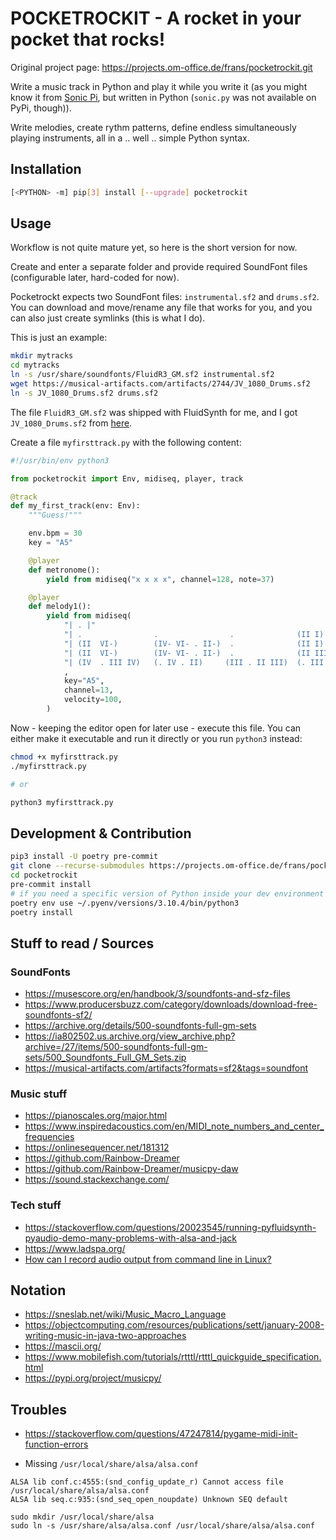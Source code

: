 # POCKETROCKIT - A rocket in your pocket that rocks!

Original project page: https://projects.om-office.de/frans/pocketrockit.git

Write a music track in Python and play it while you write it (as you might know it from
[Sonic Pi](https://sonic-pi.net/), but written in Python (`sonic.py` was not available on PyPi, though)).

Write melodies, create rythm patterns, define endless simultaneously playing instruments, all in
a .. well .. simple Python syntax.


## Installation

```sh
[<PYTHON> -m] pip[3] install [--upgrade] pocketrockit
```

## Usage

Workflow is not quite mature yet, so here is the short version for now.

Create and enter a separate folder and provide required SoundFont files (configurable later,
hard-coded for now).

Pocketrockt expects two SoundFont files: `instrumental.sf2` and `drums.sf2`. You can download and
move/rename any file that works for you, and you can also just create symlinks (this is what I do).

This is just an example:

```sh
mkdir mytracks
cd mytracks
ln -s /usr/share/soundfonts/FluidR3_GM.sf2 instrumental.sf2
wget https://musical-artifacts.com/artifacts/2744/JV_1080_Drums.sf2
ln -s JV_1080_Drums.sf2 drums.sf2
```
The file `FluidR3_GM.sf2` was shipped with FluidSynth for me, and I got `JV_1080_Drums.sf2` from
[here](https://musical-artifacts.com/artifacts/2744).


Create a file `myfirsttrack.py` with the following content:

```python
#!/usr/bin/env python3

from pocketrockit import Env, midiseq, player, track

@track
def my_first_track(env: Env):
    """Guess!"""

    env.bpm = 30
    key = "A5"

    @player
    def metronome():
        yield from midiseq("x x x x", channel=128, note=37)

    @player
    def melody1():
        yield from midiseq(
            "| . |"
            "| .                .                .              (II I)      "
            "| (II  VI-)        (IV- VI- . II-)  .              (II I)      "
            "| (II  VI-)        (IV- VI- . II-)  .              (II III)    "
            "| (IV  . III IV)   (. IV . II)     (III . II III)  (. III . I) "
            ,
            key="A5",
            channel=13,
            velocity=100,
        )
```

Now - keeping the editor open for later use - execute this file. You can either make it executable
and run it directly or you run `python3` instead:

```sh
chmod +x myfirsttrack.py
./myfirsttrack.py

# or

python3 myfirsttrack.py
```


## Development & Contribution

```sh
pip3 install -U poetry pre-commit
git clone --recurse-submodules https://projects.om-office.de/frans/pocketrockit.git
cd pocketrockit
pre-commit install
# if you need a specific version of Python inside your dev environment
poetry env use ~/.pyenv/versions/3.10.4/bin/python3
poetry install
```


## Stuff to read / Sources

### SoundFonts

* https://musescore.org/en/handbook/3/soundfonts-and-sfz-files
* https://www.producersbuzz.com/category/downloads/download-free-soundfonts-sf2/
* https://archive.org/details/500-soundfonts-full-gm-sets
* https://ia802502.us.archive.org/view_archive.php?archive=/27/items/500-soundfonts-full-gm-sets/500_Soundfonts_Full_GM_Sets.zip
* https://musical-artifacts.com/artifacts?formats=sf2&tags=soundfont


### Music stuff

* https://pianoscales.org/major.html
* https://www.inspiredacoustics.com/en/MIDI_note_numbers_and_center_frequencies
* https://onlinesequencer.net/181312
* https://github.com/Rainbow-Dreamer
* https://github.com/Rainbow-Dreamer/musicpy-daw
* https://sound.stackexchange.com/


### Tech stuff

* https://stackoverflow.com/questions/20023545/running-pyfluidsynth-pyaudio-demo-many-problems-with-alsa-and-jack
* https://www.ladspa.org/
* [How can I record audio output from command line in Linux?](https://superuser.com/questions/1570333/how-can-i-record-audio-output-from-command-line-in-linux)


## Notation

* https://sneslab.net/wiki/Music_Macro_Language
* https://objectcomputing.com/resources/publications/sett/january-2008-writing-music-in-java-two-approaches
* https://mascii.org/
* https://www.mobilefish.com/tutorials/rtttl/rtttl_quickguide_specification.html
* https://pypi.org/project/musicpy/


## Troubles

* https://stackoverflow.com/questions/47247814/pygame-midi-init-function-errors

* Missing `/usr/local/share/alsa/alsa.conf`
```
ALSA lib conf.c:4555:(snd_config_update_r) Cannot access file /usr/local/share/alsa/alsa.conf
ALSA lib seq.c:935:(snd_seq_open_noupdate) Unknown SEQ default
```

```
sudo mkdir /usr/local/share/alsa
sudo ln -s /usr/share/alsa/alsa.conf /usr/local/share/alsa/alsa.conf
```

